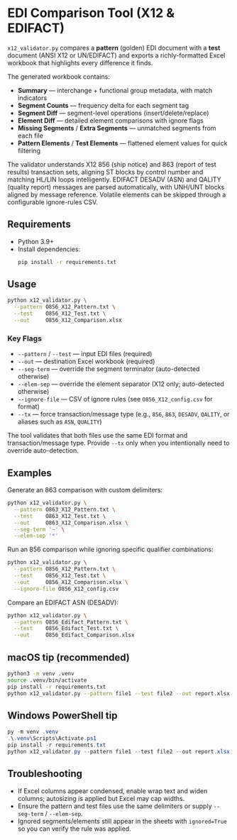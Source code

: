 # EDI Comparison Tool (X12 & EDIFACT)

`x12_validator.py` compares a **pattern** (golden) EDI document with a **test** document (ANSI X12 or UN/EDIFACT) and exports a richly-formatted Excel workbook that highlights every difference it finds.

The generated workbook contains:
- **Summary** — interchange + functional group metadata, with match indicators
- **Segment Counts** — frequency delta for each segment tag
- **Segment Diff** — segment-level operations (insert/delete/replace)
- **Element Diff** — detailed element comparisons with ignore flags
- **Missing Segments** / **Extra Segments** — unmatched segments from each file
- **Pattern Elements** / **Test Elements** — flattened element values for quick filtering

The validator understands X12 856 (ship notice) and 863 (report of test results) transaction sets, aligning ST blocks by control number and matching HL/LIN loops intelligently. EDIFACT DESADV (ASN) and QALITY (quality report) messages are parsed automatically, with UNH/UNT blocks aligned by message reference. Volatile elements can be skipped through a configurable ignore-rules CSV.

## Requirements
- Python 3.9+
- Install dependencies:
  ```bash
  pip install -r requirements.txt
  ```

## Usage
```bash
python x12_validator.py \
  --pattern O856_X12_Pattern.txt \
  --test    O856_X12_Test.txt \
  --out     O856_X12_Comparison.xlsx
```

### Key Flags
- `--pattern` / `--test` — input EDI files (required)
- `--out` — destination Excel workbook (required)
- `--seg-term` — override the segment terminator (auto-detected otherwise)
- `--elem-sep` — override the element separator (X12 only; auto-detected otherwise)
- `--ignore-file` — CSV of ignore rules (see `O856_X12_config.csv` for format)
- `--tx` — force transaction/message type (e.g., `856`, `863`, `DESADV`, `QALITY`, or aliases such as `ASN`, `QUALITY`)

The tool validates that both files use the same EDI format and transaction/message type. Provide `--tx` only when you intentionally need to override auto-detection.

## Examples
Generate an 863 comparison with custom delimiters:
```bash
python x12_validator.py \
  --pattern O863_X12_Pattern.txt \
  --test    O863_X12_Test.txt \
  --out     O863_X12_Comparison.xlsx \
  --seg-term '~' \
  --elem-sep '*'
```

Run an 856 comparison while ignoring specific qualifier combinations:
```bash
python x12_validator.py \
  --pattern O856_X12_Pattern.txt \
  --test    O856_X12_Test.txt \
  --out     O856_X12_Comparison.xlsx \
  --ignore-file O856_X12_config.csv
```

Compare an EDIFACT ASN (DESADV):
```bash
python x12_validator.py \
  --pattern O856_Edifact_Pattern.txt \
  --test    O856_Edifact_Test.txt \
  --out     O856_Edifact_Comparison.xlsx
```

## macOS tip (recommended)
```bash
python3 -m venv .venv
source .venv/bin/activate
pip install -r requirements.txt
python x12_validator.py --pattern file1 --test file2 --out report.xlsx
```

## Windows PowerShell tip
```powershell
py -m venv .venv
.\.venv\Scripts\Activate.ps1
pip install -r requirements.txt
python x12_validator.py --pattern file1 --test file2 --out report.xlsx
```

## Troubleshooting
- If Excel columns appear condensed, enable wrap text and widen columns; autosizing is applied but Excel may cap widths.
- Ensure the pattern and test files use the same delimiters or supply `--seg-term` / `--elem-sep`.
- Ignored segments/elements still appear in the sheets with `ignored=True` so you can verify the rule was applied.
